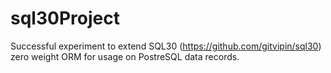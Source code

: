 # sql30Project

Successful experiment to extend SQL30 (https://github.com/gitvipin/sql30) zero weight ORM for usage on PostreSQL data records.  
